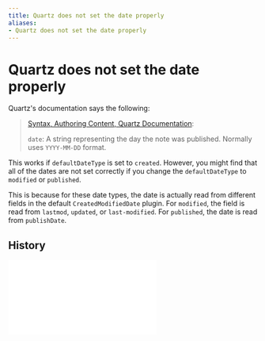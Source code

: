 ```yaml
---
title: Quartz does not set the date properly
aliases:
- Quartz does not set the date properly
---
```


# Quartz does not set the date properly

Quartz's documentation says the following:

> [Syntax, Authoring Content, Quartz Documentation](https://quartz.jzhao.xyz/authoring-content#syntax):
>
> `date`: A string representing the day the note was published. Normally uses `YYYY-MM-DD` format.

This works if `defaultDateType` is set to `created`. However, you might find that all of the dates are not set correctly if you change the `defaultDateType` to `modified` or `published`. 

This is because for these date types, the date is actually read from different fields in the default `CreatedModifiedDate` plugin. For `modified`, the field is read from `lastmod`, `updated`, or `last-modified`. For `published`, the date is read from `publishDate`.

## History

![20240915_073724](../entries/20240915_073724.md)
